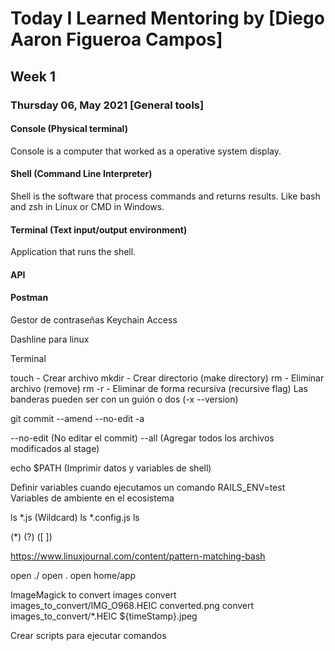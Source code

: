 # Today I Learned Mentoring by [Diego Aaron Figueroa Campos]

## Week 1

### Thursday 06, May 2021 [General tools]

#### Console (Physical terminal)
Console is a computer that worked as a operative system display.

#### Shell (Command Line Interpreter)
Shell is the software that process commands and returns results. Like bash and zsh in Linux or CMD in Windows.

#### Terminal (Text input/output environment)
Application that runs the shell. 


#### API


#### Postman

Gestor de contraseñas
Keychain Access

Dashline para linux

Terminal

touch - Crear archivo
mkdir - Crear directorio (make directory)
rm    - Eliminar archivo (remove)
rm -r - Eliminar de forma recursiva (recursive flag)
Las banderas pueden ser con un guión o dos (-x --version)

git commit --amend --no-edit -a

--no-edit (No editar el commit)
--all (Agregar todos los archivos modificados al stage)

echo $PATH (Imprimir datos y variables de shell)

Definir variables cuando ejecutamos un comando
RAILS_ENV=test
Variables de ambiente en el ecosistema

ls *.js (Wildcard)
ls *.config.js
ls

(*) (?) ([ ])

https://www.linuxjournal.com/content/pattern-matching-bash

open ./ 
open .
open home/app

ImageMagick to convert images
convert images_to_convert/IMG_O968.HEIC converted.png
convert images_to_convert/*.HEIC ${timeStamp}.jpeg

Crear scripts para ejecutar comandos



